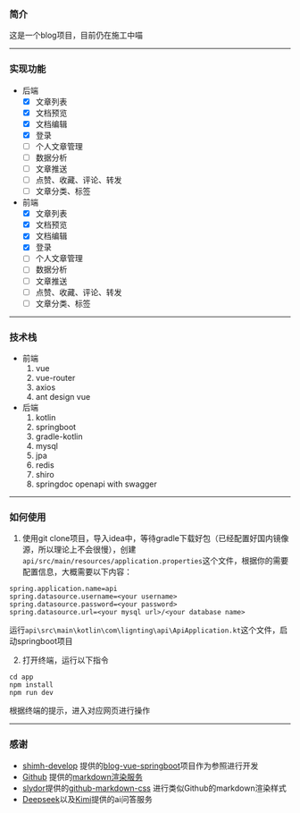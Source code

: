 ### 简介

这是一个blog项目，目前仍在施工中喵

---

### 实现功能

- 后端
    - [x] 文章列表
    - [x] 文档预览
    - [x] 文档编辑
    - [x] 登录
    - [ ] 个人文章管理
    - [ ] 数据分析
    - [ ] 文章推送
    - [ ] 点赞、收藏、评论、转发
    - [ ] 文章分类、标签
- 前端
    - [x] 文章列表
    - [x] 文档预览
    - [x] 文档编辑
    - [x] 登录
    - [ ] 个人文章管理
    - [ ] 数据分析
    - [ ] 文章推送
    - [ ] 点赞、收藏、评论、转发
    - [ ] 文章分类、标签

---

### 技术栈

- 前端
    1. vue
    2. vue-router
    3. axios
    4. ant design vue
- 后端
    1. kotlin
    2. springboot
    3. gradle-kotlin
    4. mysql
    5. jpa
    6. redis
    7. shiro
    8. springdoc openapi with swagger

---

### 如何使用

1. 使用git clone项目，导入idea中，等待gradle下载好包（已经配置好国内镜像源，所以理论上不会很慢），创建
   `api/src/main/resources/application.properties`这个文件，根据你的需要配置信息，大概需要以下内容：

```properties
spring.application.name=api
spring.datasource.username=<your username>
spring.datasource.password=<your password>
spring.datasource.url=<your mysql url>/<your database name>
```

运行`api\src\main\kotlin\com\lignting\api\ApiApplication.kt`这个文件，启动springboot项目

2. 打开终端，运行以下指令

```shell
cd app
npm install
npm run dev
```

根据终端的提示，进入对应网页进行操作

---

### 感谢

- [shimh-develop](https://github.com/shimh-develop/)
  提供的[blog-vue-springboot](https://github.com/shimh-develop/blog-vue-springboot)项目作为参照进行开发
- [Github](https://github.com/)
  提供的[markdown渲染服务](https://docs.github.com/en/free-pro-team@latest/rest/reference/markdown)
- [slydor](https://github.com/slydor)提供的[github-markdown-css](https://github.com/sindresorhus/github-markdown-css)
  进行类似Github的markdown渲染样式
- [Deepseek](https://chat.deepseek.com/)以及[Kimi](https://kimi.moonshot.cn/)提供的ai问答服务
